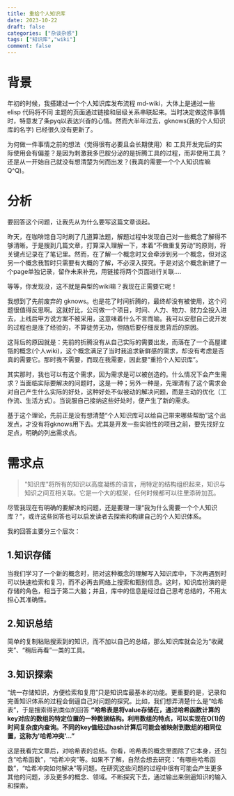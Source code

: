 ```yaml
---
title: 重拾个人知识库
date: 2023-10-22
draft: false
categories: ["杂谈杂感"]
tags: ["知识库","wiki"]
comment: false
---
```


# 背景

年初的时候，我搭建过一个个人知识库发布流程 md-wiki，大体上是通过一些 elisp 代码将不同 主题的页面通过链接和层级关系串联起来。当时决定做这件事情时，特意发了条pyq以表达兴奋的心情。然而大半年过去，gknows(我的个人知识库的名字) 已经很久没有更新了。

为何做一件事情之前的想法（觉得很有必要且会长期使用）和 工具开发完后的实际使用会有偏差？是因为刺激我多巴胺分泌的是折腾工具的过程，而非使用工具？还是从一开始自己就没有想清楚为何而出发？(我真的需要一个个人知识库嘛Q^Q)。

# 分析

要回答这个问题，让我先从为什么要写这篇文章谈起。

昨天，在咖啡馆自习时刷了几道算法题，解题过程中发现自己对一些概念了解得不够清晰。于是搜到几篇文章，打算深入理解一下，本着“不做重复劳动”的原则，将关键点记录在了笔记里。然而，在了解一个概念时又会牵涉到另一个概念，但对这另一个概念我暂时只需要有大概的了解，不必深入探究。于是对这个概念新建了一个page单独记录，留作未来补充，用链接将两个页面进行关联....

等等，你发现没，这不就是典型的wiki嘛？我现在正需要它呢！

我想到了先前废弃的 gknows。也是花了时间折腾的，最终却没有被使用，这个问题很值得反思啊。这就好比，公司做一个项目，时间、人力、物力、财力全投入进去，上线后甲方说方案不被采用，这意味着什么不言而喻。我可以安慰自己说开发的过程也是涨了经验的，不算徒劳无功，但随后要仔细反思背后的原因。

这背后的原因就是：先前的折腾没有从自己实际的需要出发，而落在了一个高屋建瓴的概念(个人wiki)，这个概念满足了当时我追求新鲜感的需求，却没有考虑是否真的需要它。那时我不需要，而现在我需要，因此要“重拾个人知识库”。

其实那时，我也可以有这个需求，因为需求是可以被创造的。什么情况下会产生需求？当面临实际要解决的问题时，这是一种；另外一种是，先理清有了这个需求会对自己产生什么实际的好处，这种好处不似被动的解决问题，而是主动的优化（工作流、生活方式）。当说服自己接纳这些好处时，便产生了新的需求。

基于这个理论，先前正是没有想清楚“个人知识库可以给自己带来哪些帮助”这个出发点，才没有将gknows用下去。尤其是开发一些实验性的项目之前，要先找好立足点，明确的列出需求点。

# 需求点

> "知识库"将所有的知识以高度凝练的语言，用特定的结构组织起来，知识与知识之间互相关联。它是一个大的框架，任何时候都可以往里添砖加瓦。

尽管我现在有明确的要解决的问题，还是要理一理“我为什么需要一个个人知识库？”，或许这些回答也可以启发读者去探索和构建自己的个人知识体系。

我的回答主要分三个层次：

## 1.知识存储

当我们学习了一个新的概念时，把对这种概念的理解写入知识库中，下次再遇到时可以快速检索和复习，而不必再去网络上搜索和甄别信息。这时，知识库扮演的是存储的角色，相当于第二大脑；并且，库中的信息是经过自己思考总结的，不用太担心其准确性。

## 2.知识总结

简单的复制粘贴搜索到的知识，而不加以自己的总结，那么知识库就会沦为“收藏夹”、“稍后再看”一类的工具。

## 3.知识探索

“统一存储知识，方便检索和复用”只是知识库最基本的功能。更重要的是，记录和完善知识体系的过程会倒逼自己对问题的探究。比如，我们想弄清楚什么是“哈希表”，于是搜索得到类似的回答 **“哈希表是将value存储在，通过哈希函数计算的key对应的数组的特定位置的一种数据结构。利用数组的特点，可以实现在O(1)的时间复杂度内查询。不同的key值经过hash计算后可能会被映射到数组的相同位置，这称为'哈希冲突'...”** 

这是我看完文章后，对哈希表的总结。你看，哈希表的概念里面除了它本身，还包含“哈希函数”，“哈希冲突”等。如果不了解，自然会想去研究：“有哪些哈希函数”，“哈希冲突如何解决”等问题。在研究这些问题的过程中很有可能会产生更多其他的问题，涉及更多的概念、领域。不断探究下去，通过输出来倒逼知识的输入和探索。
